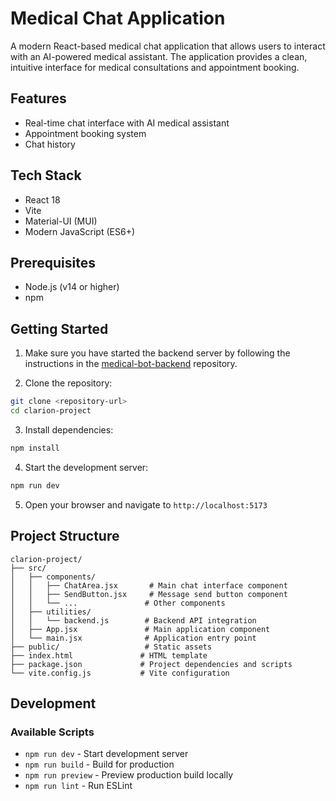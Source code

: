 # Medical Chat Application

A modern React-based medical chat application that allows users to interact with an AI-powered medical assistant. The application provides a clean, intuitive interface for medical consultations and appointment booking.

## Features

- Real-time chat interface with AI medical assistant
- Appointment booking system
- Chat history

## Tech Stack

- React 18
- Vite
- Material-UI (MUI)
- Modern JavaScript (ES6+)

## Prerequisites

- Node.js (v14 or higher)
- npm

## Getting Started

1. Make sure you have started the backend server by following the instructions in the [medical-bot-backend](https://github.com/samaystops4no1/medical-bot-backend) repository.

2. Clone the repository:

```bash
git clone <repository-url>
cd clarion-project
```

3. Install dependencies:

```bash
npm install
```

4. Start the development server:

```bash
npm run dev
```

5. Open your browser and navigate to `http://localhost:5173`

## Project Structure

```
clarion-project/
├── src/
│   ├── components/
│   │   ├── ChatArea.jsx       # Main chat interface component
│   │   ├── SendButton.jsx     # Message send button component
│   │   └── ...               # Other components
│   ├── utilities/
│   │   └── backend.js        # Backend API integration
│   ├── App.jsx               # Main application component
│   └── main.jsx              # Application entry point
├── public/                   # Static assets
├── index.html               # HTML template
├── package.json             # Project dependencies and scripts
└── vite.config.js           # Vite configuration
```

## Development

### Available Scripts

- `npm run dev` - Start development server
- `npm run build` - Build for production
- `npm run preview` - Preview production build locally
- `npm run lint` - Run ESLint
